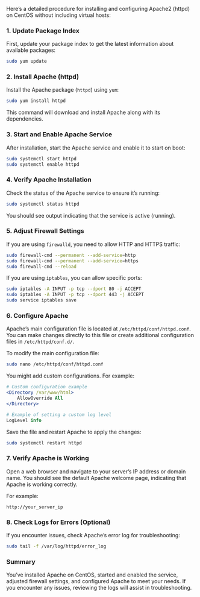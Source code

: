 Here’s a detailed procedure for installing and configuring Apache2 (httpd) on CentOS without including virtual hosts:

### 1. **Update Package Index**
   First, update your package index to get the latest information about available packages:
   ```bash
   sudo yum update
   ```

### 2. **Install Apache (httpd)**
   Install the Apache package (`httpd`) using `yum`:
   ```bash
   sudo yum install httpd
   ```

   This command will download and install Apache along with its dependencies.

### 3. **Start and Enable Apache Service**
   After installation, start the Apache service and enable it to start on boot:
   ```bash
   sudo systemctl start httpd
   sudo systemctl enable httpd
   ```

### 4. **Verify Apache Installation**
   Check the status of the Apache service to ensure it’s running:
   ```bash
   sudo systemctl status httpd
   ```

   You should see output indicating that the service is active (running).

### 5. **Adjust Firewall Settings**
   If you are using `firewalld`, you need to allow HTTP and HTTPS traffic:
   ```bash
   sudo firewall-cmd --permanent --add-service=http
   sudo firewall-cmd --permanent --add-service=https
   sudo firewall-cmd --reload
   ```

   If you are using `iptables`, you can allow specific ports:
   ```bash
   sudo iptables -A INPUT -p tcp --dport 80 -j ACCEPT
   sudo iptables -A INPUT -p tcp --dport 443 -j ACCEPT
   sudo service iptables save
   ```

### 6. **Configure Apache**
   Apache’s main configuration file is located at `/etc/httpd/conf/httpd.conf`. You can make changes directly to this file or create additional configuration files in `/etc/httpd/conf.d/`.

   To modify the main configuration file:
   ```bash
   sudo nano /etc/httpd/conf/httpd.conf
   ```

   You might add custom configurations. For example:
   ```apache
   # Custom configuration example
   <Directory /var/www/html>
       AllowOverride All
   </Directory>

   # Example of setting a custom log level
   LogLevel info
   ```

   Save the file and restart Apache to apply the changes:
   ```bash
   sudo systemctl restart httpd
   ```

### 7. **Verify Apache is Working**
   Open a web browser and navigate to your server’s IP address or domain name. You should see the default Apache welcome page, indicating that Apache is working correctly.

   For example:
   ```
   http://your_server_ip
   ```

### 8. **Check Logs for Errors (Optional)**
   If you encounter issues, check Apache’s error log for troubleshooting:
   ```bash
   sudo tail -f /var/log/httpd/error_log
   ```

### Summary
You’ve installed Apache on CentOS, started and enabled the service, adjusted firewall settings, and configured Apache to meet your needs. If you encounter any issues, reviewing the logs will assist in troubleshooting.
